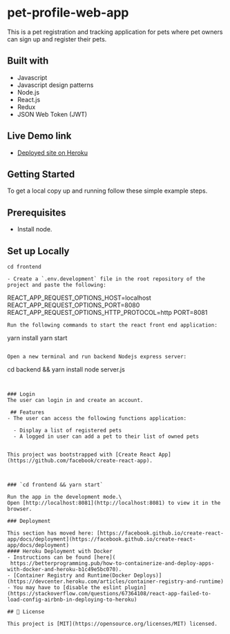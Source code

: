 # pet-profile-web-app

This is a pet registration and tracking application for pets where pet owners can sign up and register their pets.


## Built with
- Javascript
- Javascript design patterns
- Node.js
- React.js
- Redux
- JSON Web Token (JWT)

## Live Demo link
- [Deployed site on Heroku](https://pet-profile-app.herokuapp.com/)

## Getting Started

To get a local copy up and running follow these simple example steps.

## Prerequisites

- Install node.

## Set up Locally

```
cd frontend

- Create a `.env.development` file in the root repository of the project and paste the following:

```
REACT_APP_REQUEST_OPTIONS_HOST=localhost
REACT_APP_REQUEST_OPTIONS_PORT=8080
REACT_APP_REQUEST_OPTIONS_HTTP_PROTOCOL=http
PORT=8081

```
Run the following commands to start the react front end application:
```
yarn install
yarn start

```

Open a new terminal and run backend Nodejs express server: 
```
cd backend && yarn install
node server.js

```


### Login
The user can login in and create an account. 

 ## Features
- The user can access the following functions application: 
  
  - Display a list of registered pets
  - A logged in user can add a pet to their list of owned pets


This project was bootstrapped with [Create React App](https://github.com/facebook/create-react-app).



### `cd frontend && yarn start`

Run the app in the development mode.\
Open [http://localhost:8081](http://localhost:8081) to view it in the browser.

### Deployment

This section has moved here: [https://facebook.github.io/create-react-app/docs/deployment](https://facebook.github.io/create-react-app/docs/deployment)
#### Heroku Deployment with Docker
- Instructions can be found [here]( 
 https://betterprogramming.pub/how-to-containerize-and-deploy-apps-with-docker-and-heroku-b1c49e5bc070).
- [Container Registry and Runtime(Docker Deploys)](https://devcenter.heroku.com/articles/container-registry-and-runtime)
- You may have to [disable the eslint plugin](https://stackoverflow.com/questions/67364108/react-app-failed-to-load-config-airbnb-in-deploying-to-heroku)

## 📝 License

This project is [MIT](https://opensource.org/licenses/MIT) licensed.

